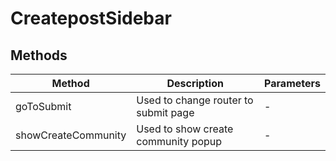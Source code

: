 # CreatepostSidebar

## Methods

<!-- @vuese:CreatepostSidebar:methods:start -->
|Method|Description|Parameters|
|---|---|---|
|goToSubmit|Used to change router to submit page|-|
|showCreateCommunity|Used to show create community popup|-|

<!-- @vuese:CreatepostSidebar:methods:end -->


